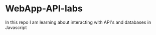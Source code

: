 # WebApp-API-labs
In this repo I am learning about interacting with API's and databases in Javascript
